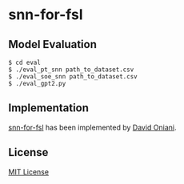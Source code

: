# snn-for-fsl

## Model Evaluation

```console
$ cd eval
$ ./eval_pt_snn path_to_dataset.csv
$ ./eval_soe_snn path_to_dataset.csv
$ ./eval_gpt2.py
```

## Implementation

[snn-for-fsl][snn-for-fsl] has been implemented by [David Oniani][david].

## License

[MIT License][license]

[snn-for-fsl]: https://github.com/oniani/snn-for-fsl
[david]: https://oniani.ai
[license]: LICENSE
